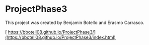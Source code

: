 # ProjectPhase3
This project was created by Benjamin Botello and Erasmo Carrasco.

[ https://bbotell08.github.io/ProjectPhase3/](https://bbotell08.github.io/ProjectPhase3/index.html)
